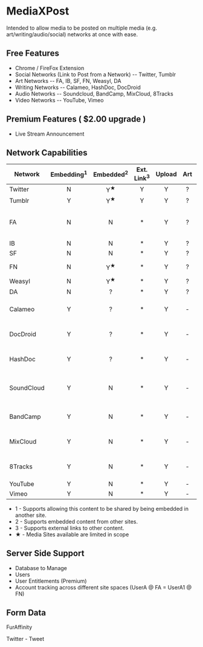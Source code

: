 # MediaXPost
Intended to allow media to be posted on multiple media (e.g. art/writing/audio/social) networks at once with ease.

## Free Features
* Chrome / FireFox Extension
* Social Networks (Link to Post from a Network) -- Twitter, Tumblr
* Art Networks -- FA, IB, SF, FN, Weasyl, DA
* Writing Networks -- Calameo, HashDoc, DocDroid
* Audio Networks -- Soundcloud, BandCamp, MixCloud, 8Tracks
* Video Networks -- YouTube, Vimeo

## Premium Features ( $2.00 upgrade )
 * Live Stream Announcement

## Network Capabilities
| Network | Embedding<sup>1</sup> | Embedded<sup>2</sup> |  Ext. Link<sup>3</sup> | Upload | Art | Video | Audio | Writing | API |
| ------- |:---------:|:--------:|:------:|:----:|:---:|:-----:|:-----:|:-------:| --- |
| Twitter    | N | Y<sup>★</sup> | Y | Y | ? | ? | ? | ? | https://dev.twitter.com/rest/public |
| Tumblr     | Y | Y<sup>★</sup> | Y | Y | ? | ? | ? | ? | https://www.tumblr.com/docs/en/api/v2 |
| FA         | N | N | * | Y | ? | ? | ? | ? | FA does not have API. Existing browser session must be used with direct network call within an IFRAME (the main reason for this being a browser extension) |
| IB         | N | N | * | Y | ? | ? | ? | ? | https://wiki.inkbunny.net/wiki/API |
| SF         | N | N | * | Y | ? | ? | ? | ? | https://wiki.sofurry.com/wiki/SoFurry_2.0_API |
| FN         | N | Y<sup>★</sup> | * | Y | ? | ? | ? | ? | FN has a public API that is not documented, they encourage using the REST API -- JSON endpoints |
| Weasyl     | N | Y<sup>★</sup> | * | Y | ? | ? | ? | ? | https://projects.weasyl.com/weasylapi/ |
| DA         | N | ? | * | Y | ? | ? | ? | ? | https://www.deviantart.com/developers/ |
| Calameo    | Y | ? | * | Y | - | - | - | PDF, DOCX, TXT | http://help.calameo.com/index.php?title=API:Introduction |
| DocDroid   | Y | ? | * | Y | - | - | - | PDF, DOCX, TXT | ? |
| HashDoc    | Y | ? | * | Y | - | - | - | PDF, DOCX, TXT | ? |
| SoundCloud | Y | N | * | Y | - | - | OGG, MP3, MP4A, WAV | - | https://developers.soundcloud.com/docs/api/guide |
| BandCamp  | Y | N | * | Y | - | - | MP3, MP4A, WAV | - | https://bandcamp.com/developer |
| MixCloud  | Y | N | * | Y | - | - | MP3, MP4A, WAV | - | https://www.mixcloud.com/developers/ |
| 8Tracks   | Y | N | * | Y | - | - | MP3, MP4A, WAV | - | https://8tracks.com/developers/api_v3 |
| YouTube   | Y | N | * | Y | - | - | - | - | ?
| Vimeo     | Y | N | * | Y | - | - | - | - | ?

 * 1 - Supports allowing this content to be shared by being embedded in another site.
 * 2 - Supports embedded content from other sites.
 * 3 - Supports external links to other content.
 * ★ - Media Sites available are limited in scope

## Server Side Support
 * Database to Manage
  * Users
  * User Entitlements (Premium)
  * Account tracking across different site spaces (UserA @ FA = UserA1 @ FN)

## Form Data

FurAffinity


Twitter - Tweet
